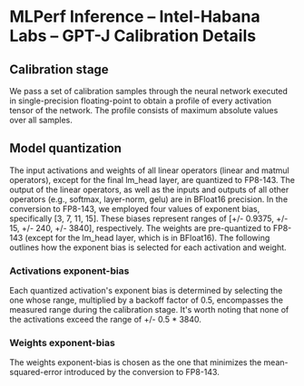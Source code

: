# MLPerf Inference – Intel-Habana Labs – GPT-J Calibration Details

## Calibration stage

We pass a set of calibration samples through the neural network executed in single-precision floating-point to obtain a profile of every activation tensor of the network. 
The profile consists of maximum absolute values over all samples. 

## Model quantization

The input activations and weights of all linear operators (linear and matmul operators), except for the final lm_head layer, are quantized to FP8-143. 
The output of the linear operators, as well as the inputs and outputs of all other operators (e.g., softmax, layer-norm, gelu) are in BFloat16 precision. 
In the conversion to FP8-143, we employed four values of exponent bias, specifically [3, 7, 11, 15]. These biases represent ranges of [+/- 0.9375, +/- 15, +/- 240, +/- 3840], respectively.
The weights are pre-quantized to FP8-143 (except for the lm_head layer, which is in BFloat16).
The following outlines how the exponent bias is selected for each activation and weight.

### Activations exponent-bias


Each quantized activation's exponent bias is determined by selecting the one whose range, multiplied by a backoff factor of 0.5, encompasses the measured range during the calibration stage. It's worth noting that none of the activations exceed the range of +/- 0.5 * 3840.

### Weights exponent-bias

The weights exponent-bias is chosen as the one that minimizes the mean-squared-error introduced by the conversion to FP8-143.
